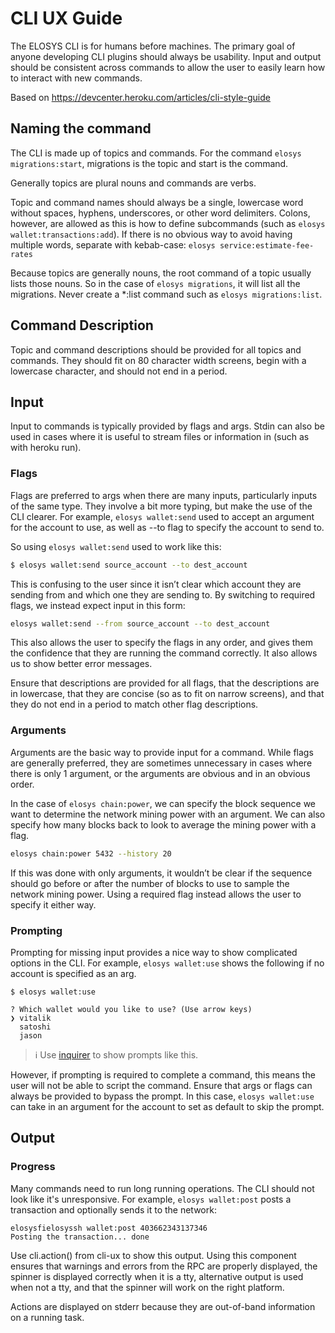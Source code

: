 # CLI UX Guide

The ELOSYS CLI is for humans before machines. The primary goal of anyone developing CLI plugins should always be usability. Input and output should be consistent across commands to allow the user to easily learn how to interact with new commands.

Based on https://devcenter.heroku.com/articles/cli-style-guide

## Naming the command
The CLI is made up of topics and commands. For the command `elosys migrations:start`, migrations is the topic and start is the command.

Generally topics are plural nouns and commands are verbs.

Topic and command names should always be a single, lowercase word without spaces, hyphens, underscores, or other word delimiters. Colons, however, are allowed as this is how to define subcommands (such as `elosys wallet:transactions:add`). If there is no obvious way to avoid having multiple words, separate with kebab-case: `elosys service:estimate-fee-rates`

Because topics are generally nouns, the root command of a topic usually lists those nouns. So in the case of `elosys migrations`, it will list all the migrations. Never create a *:list command such as `elosys migrations:list`.

## Command Description
Topic and command descriptions should be provided for all topics and commands. They should fit on 80 character width screens, begin with a lowercase character, and should not end in a period.

## Input
Input to commands is typically provided by flags and args. Stdin can also be used in cases where it is useful to stream files or information in (such as with heroku run).

### Flags

Flags are preferred to args when there are many inputs, particularly inputs of the same type. They involve a bit more typing, but make the use of the CLI clearer. For example, `elosys wallet:send` used to accept an argument for the account to use, as well as --to flag to specify the account to send to.

So using `elosys wallet:send` used to work like this:

```bash
$ elosys wallet:send source_account --to dest_account
```

This is confusing to the user since it isn’t clear which account they are sending from and which one they are sending to. By switching to required flags, we instead expect input in this form:

```bash
elosys wallet:send --from source_account --to dest_account
```

This also allows the user to specify the flags in any order, and gives them the confidence that they are running the command correctly. It also allows us to show better error messages.

Ensure that descriptions are provided for all flags, that the descriptions are in lowercase, that they are concise (so as to fit on narrow screens), and that they do not end in a period to match other flag descriptions.


### Arguments
Arguments are the basic way to provide input for a command. While flags are generally preferred, they are sometimes unnecessary in cases where there is only 1 argument, or the arguments are obvious and in an obvious order.

In the case of `elosys chain:power`, we can specify the block sequence we want to determine the network mining power  with an argument. We can also specify how many blocks back to look to average the mining power with a flag.

```bash
elosys chain:power 5432 --history 20
```

If this was done with only arguments, it wouldn’t be clear if the sequence should go before or after the number of blocks to use to sample the network mining power. Using a required flag instead allows the user to specify it either way.

### Prompting
Prompting for missing input provides a nice way to show complicated options in the CLI. For example, `elosys wallet:use` shows the following if no account is specified as an arg.

```
$ elosys wallet:use

? Which wallet would you like to use? (Use arrow keys)
❯ vitalik
  satoshi
  jason
```

> ℹ️ Use [inquirer](https://github.com/sboudrias/Inquirer.js) to show prompts like this.

However, if prompting is required to complete a command, this means the user will not be able to script the command. Ensure that args or flags can always be provided to bypass the prompt. In this case, `elosys wallet:use` can take in an argument for the account to set as default to skip the prompt.

## Output

### Progress

Many commands need to run long running operations. The CLI should not look like it's unresponsive. For example, `elosys wallet:post` posts a transaction and optionally sends it to the network:

```
elosysfielosyssh wallet:post 403662343137346
Posting the transaction... done
```

Use cli.action() from cli-ux to show this output. Using this component ensures that warnings and errors from the RPC are properly displayed, the spinner is displayed correctly when it is a tty, alternative output is used when not a tty, and that the spinner will work on the right platform.

Actions are displayed on stderr because they are out-of-band information on a running task.
